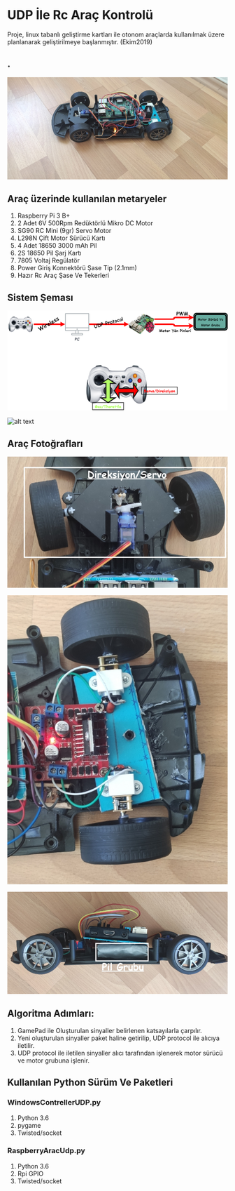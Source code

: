 # UDP İle Rc Araç Kontrolü
Proje, linux tabanlı geliştirme kartları ile otonom araçlarda kullanılmak üzere planlanarak geliştirilmeye başlanmıştır. (Ekim2019)
## .
![alt text](https://github.com/aatesyasin/UdpControl_RcCar/blob/main/Aracfoto/6.jpg)


## Araç üzerinde kullanılan metaryeler
1. Raspberry Pi 3 B+
2. 2 Adet 6V 500Rpm Redüktörlü Mikro DC Motor
3. SG90 RC Mini (9gr) Servo Motor
4. L298N Çift Motor Sürücü Kartı
5. 4 Adet 18650 3000 mAh Pil
6. 2S 18650 Pil Şarj Kartı
7. 7805 Voltaj Regülatör
8. Power Giriş Konnektörü Şase Tip (2.1mm)
9. Hazır Rc Araç Şase Ve Tekerleri

## Sistem Şeması
![alt text](https://github.com/aatesyasin/UdpControl_RcCar/blob/main/Aracfoto/mm.png)

![alt text](https://github.com/aatesyasin/UdpControl_RcCar/blob/main/Aracfoto/Sistem%C5%9Eema.png)

## Araç Fotoğrafları
![alt text](https://github.com/aatesyasin/UdpControl_RcCar/blob/main/Aracfoto/Direksiyon_servo.jpg)

![alt text](https://github.com/aatesyasin/UdpControl_RcCar/blob/main/Aracfoto/MotorS%C3%BCrc%C3%BC_motorGrubu.jpg)

![alt text](https://github.com/aatesyasin/UdpControl_RcCar/blob/main/Aracfoto/PilGrubu.jpg)

## Algoritma Adımları:
1. GamePad ile Oluşturulan sinyaller belirlenen katsayılarla çarpılır.
2. Yeni oluşturulan sinyaller paket haline getirilip, UDP protocol ile alıcıya iletilir.
3. UDP protocol ile iletilen sinyaller alıcı tarafından işlenerek motor sürücü ve motor grubuna işlenir.

## Kullanılan Python Sürüm Ve Paketleri
### WindowsContrellerUDP.py
1. Python 3.6
2. pygame
3. Twisted/socket
### RaspberryAracUdp.py
1. Python 3.6
2. Rpi GPIO
3. Twisted/socket 
